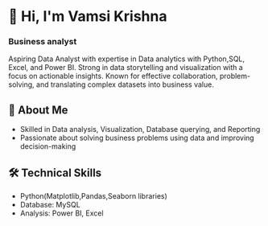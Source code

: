# 👋 Hi, I'm Vamsi Krishna
### Business analyst
Aspiring Data Analyst with expertise in Data analytics with Python,SQL, Excel, and Power BI. Strong in data storytelling and visualization with a focus on actionable insights. Known for effective collaboration, problem-solving, and translating complex datasets into business value.

## 🧠 About Me
* Skilled in Data analysis, Visualization, Database querying, and Reporting
* Passionate about solving business problems using data and improving decision-making


## 🛠️ Technical Skills
* Python(Matplotlib,Pandas,Seaborn libraries)
* Database: MySQL
* Analysis: Power BI, Excel
